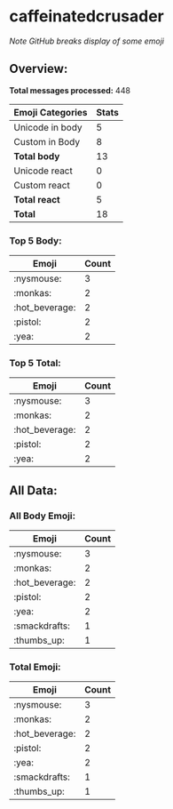 # caffeinatedcrusader

*Note GitHub breaks display of some emoji*

## Overview:

**Total messages processed:** 448

Emoji Categories | Stats
-------|--------
Unicode in body | 5
Custom in Body | 8
**Total body** | 13
Unicode react | 0
Custom react | 0
**Total react** | 5
**Total** | 18

### Top 5 Body:

Emoji | Count
-------|--------
:nysmouse: | 3
:monkas: | 2
:hot_beverage: | 2
:pistol: | 2
:yea: | 2

### Top 5 Total:

Emoji | Count
-------|--------
:nysmouse: | 3
:monkas: | 2
:hot_beverage: | 2
:pistol: | 2
:yea: | 2

## All Data:

### All Body Emoji:

Emoji | Count
-------|--------
:nysmouse: | 3
:monkas: | 2
:hot_beverage: | 2
:pistol: | 2
:yea: | 2
:smackdrafts: | 1
:thumbs_up: | 1

### Total Emoji:

Emoji | Count
-------|--------
:nysmouse: | 3
:monkas: | 2
:hot_beverage: | 2
:pistol: | 2
:yea: | 2
:smackdrafts: | 1
:thumbs_up: | 1

